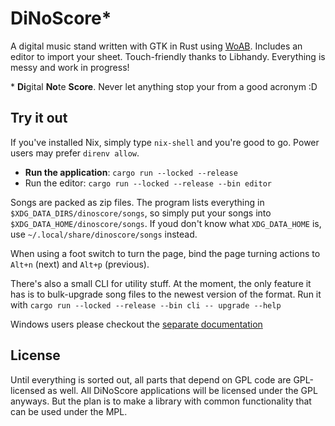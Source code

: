 # DiNoScore*

A digital music stand written with GTK in Rust using [WoAB](https://github.com/idanarye/woab). Includes an editor to import your sheet. Touch-friendly thanks to Libhandy. Everything is messy and work in progress!

\* **Di**gital **No**te **Score**. Never let anything stop your from a good acronym :D

## Try it out

If you've installed Nix, simply type `nix-shell` and you're good to go. Power users may prefer `direnv allow`.

- **Run the application**: `cargo run --locked --release`
- Run the editor: `cargo run --locked --release --bin editor`

Songs are packed as zip files. The program lists everything in `$XDG_DATA_DIRS/dinoscore/songs`, so simply put your songs into `$XDG_DATA_HOME/dinoscore/songs`. If youd don't know what `XDG_DATA_HOME` is, use `~/.local/share/dinoscore/songs` instead.

When using a foot switch to turn the page, bind the page turning actions to `Alt+n` (next) and `Alt+p` (previous).

There's also a small CLI for utility stuff. At the moment, the only feature it has is to bulk-upgrade song files to the newest version of the format. Run it with `cargo run --locked --release --bin cli -- upgrade --help`

Windows users please checkout the [separate documentation](./Windows.md)

## License

Until everything is sorted out, all parts that depend on GPL code are GPL-licensed as well. All DiNoScore applications will be licensed under the GPL anyways. But the plan is to make a library with common functionality that can be used under the MPL.
